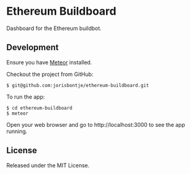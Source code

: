 # Ethereum Buildboard

Dashboard for the Ethereum buildbot.

## Development

Ensure you have [Meteor](https://www.meteor.com/install) installed.

Checkout the project from GitHub:

    $ git@github.com:jorisbontje/ethereum-buildboard.git

To run the app:

    $ cd ethereum-buildboard
    $ meteor

Open your web browser and go to http://localhost:3000 to see the app running.

## License

Released under the MIT License.
